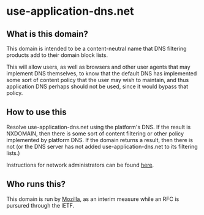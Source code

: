 # use-application-dns.net

## What is this domain?

This domain is intended to be a content-neutral name that DNS filtering products add to their domain block lists.

This will allow users, as well as browsers and other user agents that may implement DNS themselves, to know that the default DNS has implemented some sort of content policy that the user may wish to maintain, and thus application DNS perhaps should not be used, since it would bypass that policy.

## How to use this

Resolve use-application-dns.net using the platform's DNS. If the result is NXDOMAIN, then there is some sort of content filtering or other policy implemented by platform DNS. If the domain returns a result, then there is not (or the DNS server has not added use-application-dns.net to its filtering lists.)

Instructions for network administrators can be found [here](nxdomain-instructions.md).

## Who runs this?

This domain is run by [Mozilla](https://mozilla.org), as an interim measure while an RFC is pursured through the IETF.
